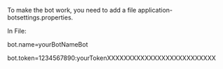 To make the bot work, you need to add a file application-botsettings.properties. 

In File:

bot.name=yourBotNameBot

bot.token=1234567890:yourTokenXXXXXXXXXXXXXXXXXXXXXXXXXX
